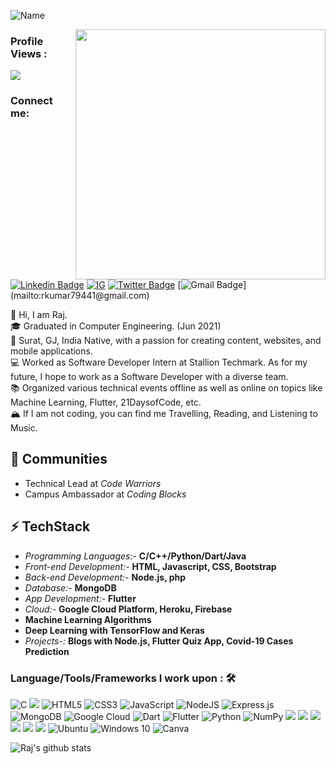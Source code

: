 
![Name](https://i.imgur.com/E90viAt.png)

<img align='right' src='https://i.imgur.com/lvScleq.png' width='400"'>

### Profile Views :<br>
<img src="https://profile-counter.glitch.me/rajpatel1225/count.svg" />

### Connect me:
[![Linkedin Badge](https://img.shields.io/badge/RajBhensdadiya%20-%230077B5.svg?&style=for-the-badge&logo=linkedin&logoColor=white)](https://www.linkedin.com/in/raj-bhensdadiya-117b8818a/)
[![IG](https://img.shields.io/badge/RajExplains%20-%23E4405F.svg?&style=for-the-badge&logo=Instagram&logoColor=white)](http://instagram.com/rajexplains)
[![Twitter Badge](https://img.shields.io/badge/0xRajPatel%20-%231DA1F2.svg?&style=for-the-badge&logo=Twitter&logoColor=white)](https://twitter.com/0xrajpatel) 
[![Gmail Badge](https://img.shields.io/badge/Gmail-D14836?style=for-the-badge&logo=gmail&logoColor=white")](mailto:rkumar79441@gmail.com)

👋 Hi, I am Raj. <br/>
🎓 Graduated in Computer Engineering. (Jun 2021) <br/>
🌇 Surat, GJ, India Native, with a passion for creating content, websites, and mobile applications.<br/>
💻 Worked as Software Developer Intern at Stallion Techmark. As for my future, I hope to work as a Software Developer with a diverse team.<br/>
📚 Organized various technical events offline as well as online on topics like Machine Learning,  Flutter, 21DaysofCode, etc.<br/>
🏔 If I am not coding, you can find me Travelling, Reading, and Listening to Music.<br/>

## 👯 Communities
* Technical Lead at *Code Warriors*
* Campus Ambassador at *Coding Blocks*

## ⚡ TechStack
- *Programming Languages:-* **C/C++/Python/Dart/Java**
- *Front-end Development:-* **HTML, Javascript, CSS, Bootstrap**
- *Back-end Development:-* **Node.js, php**
- *Database:-* **MongoDB**
- *App Development:-* **Flutter**
- *Cloud:-* **Google Cloud Platform, Heroku, Firebase**
- **Machine Learning Algorithms** 
- **Deep Learning with TensorFlow and Keras**
- *Projects-:* **Blogs with Node.js, Flutter Quiz App, Covid-19 Cases Prediction**

### Language/Tools/Frameworks I work upon : 🛠
<img alt="C" src="https://img.shields.io/badge/c%20-%2300599C.svg?&style=for-the-badge&logo=c&logoColor=white"/> <img src="https://img.shields.io/badge/c++%20-%2300599C.svg?&style=for-the-badge&logo=c%2B%2B&logoColor=white"> <img alt="HTML5" src="https://img.shields.io/badge/html5%20-%23E34F26.svg?&style=for-the-badge&logo=html5&logoColor=white"/> <img alt="CSS3" src="https://img.shields.io/badge/css3%20-%231572B6.svg?&style=for-the-badge&logo=css3&logoColor=white"/> <img alt="JavaScript" src="https://img.shields.io/badge/javascript%20-%23323330.svg?&style=for-the-badge&logo=javascript&logoColor=%23F7DF1E"/> <img alt="NodeJS" src="https://img.shields.io/badge/node.js%20-%2343853D.svg?&style=for-the-badge&logo=node.js&logoColor=white"/> <img alt="Express.js" src="https://img.shields.io/badge/express.js%20-%23404d59.svg?&style=for-the-badge"/> <img alt="MongoDB" src ="https://img.shields.io/badge/MongoDB-%234ea94b.svg?&style=for-the-badge&logo=mongodb&logoColor=white"/> <img alt="Google Cloud" src="https://img.shields.io/badge/Google%20Cloud%20-%234285F4.svg?&style=for-the-badge&logo=google-cloud&logoColor=white"/> <img alt="Dart" src="https://img.shields.io/badge/dart-%230175C2.svg?&style=for-the-badge&logo=dart&logoColor=white"/> <img alt="Flutter" src="https://img.shields.io/badge/Flutter%20-%2302569B.svg?&style=for-the-badge&logo=Flutter&logoColor=white" /> <img alt="Python" src="https://img.shields.io/badge/python%20-%2314354C.svg?&style=for-the-badge&logo=python&logoColor=white"/> <img alt="NumPy" src="https://img.shields.io/badge/numpy%20-%23013243.svg?&style=for-the-badge&logo=numpy&logoColor=white" /> <img src="https://img.shields.io/badge/pandas%20-%23150458.svg?&style=for-the-badge&logo=pandas&logoColor=white" /> <img src="https://img.shields.io/badge/Keras%20-%23D00000.svg?&style=for-the-badge&logo=Keras&logoColor=white"/> <img src="https://img.shields.io/badge/TensorFlow%20-%23FF6F00.svg?&style=for-the-badge&logo=TensorFlow&logoColor=white" /> <img src="https://img.shields.io/badge/flask%20-%23000.svg?&style=for-the-badge&logo=flask&logoColor=white"/> <img src="https://img.shields.io/badge/git%20-%23F05033.svg?&style=for-the-badge&logo=git&logoColor=white"/> <img src="https://img.shields.io/badge/github%20-%23121011.svg?&style=for-the-badge&logo=github&logoColor=white"/> <img alt="Ubuntu" src="https://img.shields.io/badge/Ubuntu-E95420?style=for-the-badge&logo=ubuntu&logoColor=white" /> <img alt="Windows 10" src="https://img.shields.io/badge/Windows-0078D6?style=for-the-badge&logo=windows&logoColor=white" /> <img alt="Canva" src="https://img.shields.io/badge/Canva%20-%2300C4CC.svg?&style=for-the-badge&logo=Canva&logoColor=white"/>

![Raj's github stats](https://github-readme-stats.vercel.app/api?username=rajpatel1225&theme=algolia&show_icons=true)

